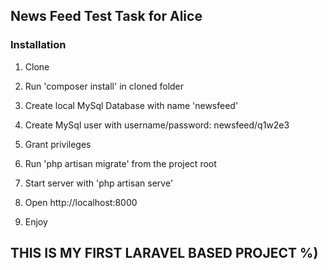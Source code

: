 ## News Feed Test Task for Alice

### Installation

1) Clone

2) Run 'composer install' in cloned folder

3) Create local MySql Database with name 'newsfeed'

4) Create MySql user with username/password: newsfeed/q1w2e3

5) Grant privileges

6) Run 'php artisan migrate' from the project root

7) Start server with 'php artisan serve'

8) Open http://localhost:8000

9) Enjoy


## THIS IS MY FIRST LARAVEL BASED PROJECT %)